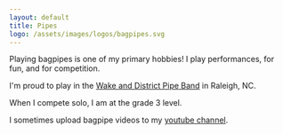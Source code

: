 ```yaml
---
layout: default
title: Pipes
logo: /assets/images/logos/bagpipes.svg
---
```


Playing bagpipes is one of my primary hobbies! I play performances, for fun, and for competition.

I'm proud to play in the [Wake and District Pipe Band](https://raleighpipeband.com) in Raleigh, NC.

When I compete solo, I am at the grade 3 level. 

I sometimes upload bagpipe videos to my [youtube channel](/accounts).
